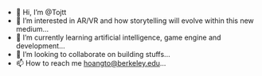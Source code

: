 - 👋 Hi, I’m @Tojtt
- 👀 I’m interested in AR/VR and how storytelling will evolve within this new medium...
- 🌱 I’m currently learning artificial intelligence, game engine and development...
- 💞️ I’m looking to collaborate on building stuffs...
- 📫 How to reach me hoangto@berkeley.edu...

<!---
Tojtt/Tojtt is a ✨ special ✨ repository because its `README.md` (this file) appears on your GitHub profile.
You can click the Preview link to take a look at your changes.
--->
